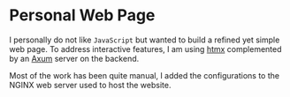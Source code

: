 # Personal Web Page

I personally do not like `JavaScript` but wanted to build a refined yet simple web page. To address interactive features, I am using [htmx](https://htmx.org)
complemented by an [Axum](https://github.com/tokio-rs/axum) server on the backend.

Most of the work has been quite manual, I added the configurations to the NGINX web server used to host the website.
